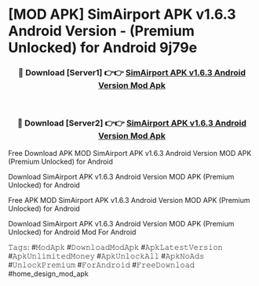 # [MOD APK] SimAirport APK v1.6.3 Android Version - (Premium Unlocked) for Android 9j79e



<div align="center">
<h3>🔴 Download [Server1] 👉👉 <a href="https://momento.my/?title=SimAirport_APK_v1.6.3_Android_Version">SimAirport APK v1.6.3 Android Version Mod Apk</a></h3><br>

<h3>🔴 Download [Server2] 👉👉 <a href="https://momento.my/?title=SimAirport_APK_v1.6.3_Android_Version">SimAirport APK v1.6.3 Android Version Mod Apk</a></h3>
</div>



Free Download APK MOD SimAirport APK v1.6.3 Android Version MOD APK (Premium Unlocked) for Android

Download SimAirport APK v1.6.3 Android Version MOD APK (Premium Unlocked) for Android

Free APK MOD SimAirport APK v1.6.3 Android Version MOD APK (Premium Unlocked) for Android

Download SimAirport APK v1.6.3 Android Version MOD APK (Premium Unlocked) for Android Mod For Android

𝚃𝚊𝚐𝚜: #𝙼𝚘𝚍𝙰𝚙𝚔 #𝙳𝚘𝚠𝚗𝚕𝚘𝚊𝚍𝙼𝚘𝚍𝙰𝚙𝚔 #𝙰𝚙𝚔𝙻𝚊𝚝𝚎𝚜𝚝𝚅𝚎𝚛𝚜𝚒𝚘𝚗 #𝙰𝚙𝚔𝚄𝚗𝚕𝚒𝚖𝚒𝚝𝚎𝚍𝙼𝚘𝚗𝚎𝚢 #𝙰𝚙𝚔𝚄𝚗𝚕𝚘𝚌𝚔𝙰𝚕𝚕 #𝙰𝚙𝚔𝙽𝚘𝙰𝚍𝚜 #𝚄𝚗𝚕𝚘𝚌𝚔𝙿𝚛𝚎𝚖𝚒𝚞𝚖 #𝙵𝚘𝚛𝙰𝚗𝚍𝚛𝚘𝚒𝚍 #𝙵𝚛𝚎𝚎𝙳𝚘𝚠𝚗𝚕𝚘𝚊𝚍 #home_design_mod_apk
